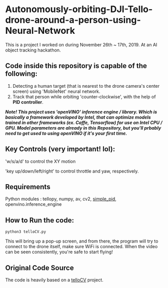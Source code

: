 # Autonomously-orbiting-DJI-Tello-drone-around-a-person-using-Neural-Network

This is a project I worked on during November 26th ~ 17th, 2019. At an AI object tracking hackathon.

## Code inside this repository is capable of the following:

1. Detecting a human target (that is nearest to the drone camera's center screen) using 'MobileNet' neural network.
2. Track that person while orbiting 'counter-clockwise', with the help of **PID controller**.

***Note! This project uses 'openVINO' inference engine / library. Which is basically a framework developed by Intel, that can optimize models trained in other frameworks (ex. Caffe, Tensorflow) for use on Intel CPU / GPU. Model parameters are already in this Repository, but you'll prbably need to get used to using openVINO if it's your first time.***

## Key Controls (very important! lol):
'w/s/a/d' to control the XY motion

'key up/down/left/right' to control throttle and yaw, respectively.

## Requirements

Python modules : tellopy, numpy, av, cv2, [simple_pid](github.com/m-lundberg/simple-pid), openvino.inference_engine

## How to Run the code:

`python3 telloCV.py`

This will bring up a pop-up screen, and from there, the program will try to connect to the drone itself, make sure WiFi is connected.
When the video can be seen consistently, you're safe to start flying!

## Original Code Source

The code is heavily based on a [telloCV](https://github.com/Ubotica/telloCV) project.
